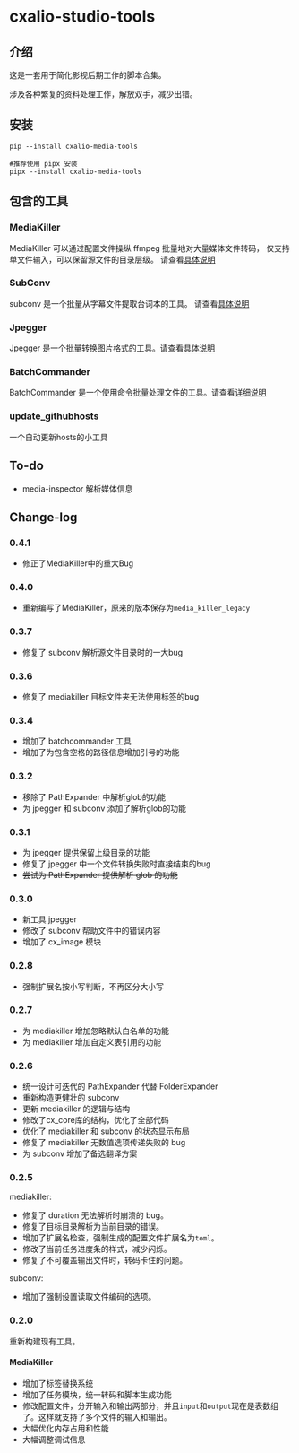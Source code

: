 # cxalio-studio-tools

## 介绍

这是一套用于简化影视后期工作的脚本合集。

涉及各种繁复的资料处理工作，解放双手，减少出错。

## 安装

```shell
pip --install cxalio-media-tools

#推荐使用 pipx 安装
pipx --install cxalio-media-tools
```

## 包含的工具

### MediaKiller

MediaKiller 可以通过配置文件操纵 ffmpeg 批量地对大量媒体文件转码，
仅支持单文件输入，可以保留源文件的目录层级。
请查看[具体说明](src/media_killer/help.md)

### SubConv

subconv 是一个批量从字幕文件提取台词本的工具。
请查看[具体说明](src/sub_conv/help.md)

### Jpegger

Jpegger 是一个批量转换图片格式的工具。请查看[具体说明](src/jpegger/help.md)

### BatchCommander

BatchCommander 是一个使用命令批量处理文件的工具。请查看[详细说明](src/batch_commander/help.md)

### update_githubhosts

一个自动更新hosts的小工具

## To-do

- media-inspector 解析媒体信息

## Change-log

### 0.4.1
- 修正了MediaKiller中的重大Bug

### 0.4.0
- 重新编写了MediaKiller，原来的版本保存为`media_killer_legacy`

### 0.3.7
- 修复了 subconv 解析源文件目录时的一大bug

### 0.3.6
- 修复了 mediakiller 目标文件夹无法使用标签的bug

### 0.3.4

- 增加了 batchcommander 工具
- 增加了为包含空格的路径信息增加引号的功能

### 0.3.2

- 移除了 PathExpander 中解析glob的功能
- 为 jpegger 和 subconv 添加了解析glob的功能

### 0.3.1

- 为 jpegger 提供保留上级目录的功能
- 修复了 jpegger 中一个文件转换失败时直接结束的bug
- ~~尝试为 PathExpander 提供解析 glob 的功能~~

### 0.3.0

- 新工具 jpegger
- 修改了 subconv 帮助文件中的错误内容
- 增加了 cx_image 模块

### 0.2.8

- 强制扩展名按小写判断，不再区分大小写

### 0.2.7

- 为 mediakiller 增加忽略默认白名单的功能
- 为 mediakiller 增加自定义表引用的功能

### 0.2.6

- 统一设计可迭代的 PathExpander 代替 FolderExpander
- 重新构造更健壮的 subconv
- 更新 mediakiller 的逻辑与结构
- 修改了cx_core库的结构，优化了全部代码
- 优化了 mediakiller 和 subconv 的状态显示布局
- 修复了 mediakiller 无数值选项传递失败的 bug
- 为 subconv 增加了备选翻译方案

### 0.2.5

mediakiller:

- 修复了 duration 无法解析时崩溃的 bug。
- 修复了目标目录解析为当前目录的错误。
- 增加了扩展名检查，强制生成的配置文件扩展名为`toml`。
- 修改了当前任务进度条的样式，减少闪烁。
- 修复了不可覆盖输出文件时，转码卡住的问题。

subconv:

- 增加了强制设置读取文件编码的选项。

### 0.2.0

重新构建现有工具。

#### MediaKiller

- 增加了标签替换系统
- 增加了任务模块，统一转码和脚本生成功能
- 修改配置文件，分开输入和输出两部分，并且`input`和`output`现在是表数组了。这样就支持了多个文件的输入和输出。
- 大幅优化内存占用和性能
- 大幅调整调试信息

